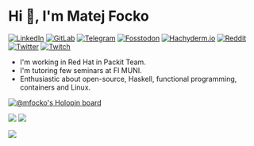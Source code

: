 # Hi 👋, I'm Matej Focko

<a href="https://www.linkedin.com/in/mfocko/">![LinkedIn](https://img.shields.io/badge/LinkedIn-0077B5?style=for-the-badge&logo=linkedin&logoColor=white
)</a>
<a href="https://gitlab.com/mfocko">![GitLab](https://img.shields.io/badge/GitLab-888888?style=for-the-badge&logo=gitlab&logoColor=white)</a>
<a href="https://t.me/mfocko">![Telegram](https://img.shields.io/badge/Telegram-2CA5E0?style=for-the-badge&logo=telegram&logoColor=white)</a>
<a rel="me" href="https://fosstodon.org/@m4tt_314">![Fosstodon](https://img.shields.io/badge/Fosstodon-888888?style=for-the-badge&logo=mastodon)</a>
<a rel="me" href="https://hachyderm.io/@m4tt_314">![Hachyderm.io](https://img.shields.io/badge/Hachyderm-888888?style=for-the-badge&logo=mastodon)</a>
<a href="https://www.reddit.com/user/mfocko">![Reddit](https://img.shields.io/badge/Reddit-FF4500?style=for-the-badge&logo=reddit&logoColor=white)</a>
<a href="https://twitter.com/m4tt_314">![Twitter](https://img.shields.io/badge/Twitter-1DA1F2?style=for-the-badge&logo=twitter&logoColor=white)</a>
<a href="https://twitch.tv/m4tt_314">![Twitch](https://img.shields.io/badge/twitch-6441A5?style=for-the-badge&logo=twitch&logoColor=white)</a>

- I'm working in Red Hat in Packit Team.
- I'm tutoring few seminars at FI MUNI.
- Enthusiastic about open-source, Haskell, functional programming, containers and Linux.

[![@mfocko's Holopin board](https://holopin.io/api/user/board?user=mfocko)](https://holopin.io/@mfocko)

![](https://github-readme-stats.vercel.app/api?username=mfocko&show_icons=true&theme=tokyonight)
![](https://github-profile-summary-cards.vercel.app/api/cards/profile-details?username=mfocko&theme=tokyonight)

[![](https://spotify-github-profile.vercel.app/api/view?uid=mfocko&cover_image=true&theme=natemoo-re)](https://spotify-github-profile.vercel.app/api/view?uid=mfocko&redirect=true)
